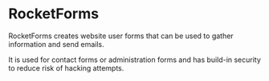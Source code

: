 # RocketForms

RocketForms creates website user forms that can be used to gather information and send emails. 

It is used for contact forms or administration forms and has build-in security to reduce risk of hacking attempts.  

